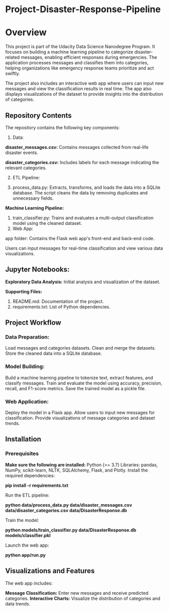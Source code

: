 # Project-Disaster-Response-Pipeline

# Overview
This project is part of the Udacity Data Science Nanodegree Program. It focuses on building a machine learning pipeline to categorize disaster-related messages, enabling efficient responses during emergencies. The application processes messages and classifies them into categories, helping organizations like emergency response teams prioritize and act swiftly.

The project also includes an interactive web app where users can input new messages and view the classification results in real time. The app also displays visualizations of the dataset to provide insights into the distribution of categories.

## Repository Contents
The repository contains the following key components:

1. Data:

**disaster_messages.csv:** Contains messages collected from real-life disaster events.

**disaster_categories.csv:** Includes labels for each message indicating the relevant categories.

2. ETL Pipeline:

3. process_data.py: Extracts, transforms, and loads the data into a SQLite database. The script cleans the data by removing duplicates and unnecessary fields.

**Machine Learning Pipeline:**

1. train_classifier.py: Trains and evaluates a multi-output classification model using the cleaned dataset.
2. Web App:

app folder: Contains the Flask web app's front-end and back-end code.

Users can input messages for real-time classification and view various data visualizations.

## Jupyter Notebooks:

**Exploratory Data Analysis:** Initial analysis and visualization of the dataset.

**Supporting Files:**

1. README.md: Documentation of the project.
2. requirements.txt: List of Python dependencies.
   
## Project Workflow
### Data Preparation:

Load messages and categories datasets.
Clean and merge the datasets.
Store the cleaned data into a SQLite database.

### Model Building:

Build a machine learning pipeline to tokenize text, extract features, and classify messages.
Train and evaluate the model using accuracy, precision, recall, and F1-score metrics.
Save the trained model as a pickle file.

### Web Application:

Deploy the model in a Flask app.
Allow users to input new messages for classification.
Provide visualizations of message categories and dataset trends.

## Installation
### Prerequisites
**Make sure the following are installed:**
Python (>= 3.7)
Libraries: pandas, NumPy, scikit-learn, NLTK, SQLAlchemy, Flask, and Plotly.
Install the required dependencies:

**pip install -r requirements.txt**

Run the ETL pipeline:

**python data/process_data.py data/disaster_messages.csv data/disaster_categories.csv data/DisasterResponse.db**

Train the model:

**python models/train_classifier.py data/DisasterResponse.db models/classifier.pkl**

Launch the web app:

**python app/run.py**


## Visualizations and Features
The web app includes:

**Message Classification:** Enter new messages and receive predicted categories.
**Interactive Charts:** Visualize the distribution of categories and data trends.

